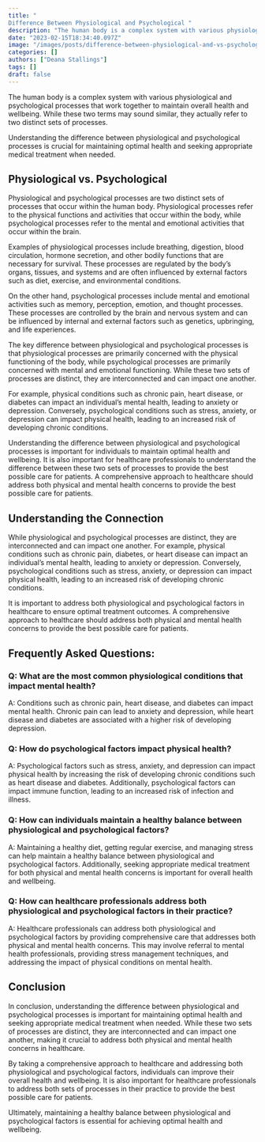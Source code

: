 ```yaml
---
title: "
Difference Between Physiological and Psychological "
description: "The human body is a complex system with various physiological and psychological processes that work together to maintain overall health and wellbeing."
date: "2023-02-15T18:34:40.097Z"
image: "/images/posts/difference-between-physiological-and-vs-psychological-780x421.jpg"
categories: []
authors: ["Deana Stallings"]
tags: []
draft: false
---
```


The human body is a complex system with various physiological and psychological processes that work together to maintain overall health and wellbeing. While these two terms may sound similar, they actually refer to two distinct sets of processes. 

Understanding the difference between physiological and psychological processes is crucial for maintaining optimal health and seeking appropriate medical treatment when needed.

## Physiological vs. Psychological

Physiological and psychological processes are two distinct sets of processes that occur within the human body. Physiological processes refer to the physical functions and activities that occur within the body, while psychological processes refer to the mental and emotional activities that occur within the brain.

Examples of physiological processes include breathing, digestion, blood circulation, hormone secretion, and other bodily functions that are necessary for survival. These processes are regulated by the body’s organs, tissues, and systems and are often influenced by external factors such as diet, exercise, and environmental conditions.

On the other hand, psychological processes include mental and emotional activities such as memory, perception, emotion, and thought processes. These processes are controlled by the brain and nervous system and can be influenced by internal and external factors such as genetics, upbringing, and life experiences.

The key difference between physiological and psychological processes is that physiological processes are primarily concerned with the physical functioning of the body, while psychological processes are primarily concerned with mental and emotional functioning. While these two sets of processes are distinct, they are interconnected and can impact one another.

For example, physical conditions such as chronic pain, heart disease, or diabetes can impact an individual’s mental health, leading to anxiety or depression. Conversely, psychological conditions such as stress, anxiety, or depression can impact physical health, leading to an increased risk of developing chronic conditions.

Understanding the difference between physiological and psychological processes is important for individuals to maintain optimal health and wellbeing. It is also important for healthcare professionals to understand the difference between these two sets of processes to provide the best possible care for patients. A comprehensive approach to healthcare should address both physical and mental health concerns to provide the best possible care for patients.

## Understanding the Connection

While physiological and psychological processes are distinct, they are interconnected and can impact one another. For example, physical conditions such as chronic pain, diabetes, or heart disease can impact an individual’s mental health, leading to anxiety or depression. Conversely, psychological conditions such as stress, anxiety, or depression can impact physical health, leading to an increased risk of developing chronic conditions.

It is important to address both physiological and psychological factors in healthcare to ensure optimal treatment outcomes. A comprehensive approach to healthcare should address both physical and mental health concerns to provide the best possible care for patients.

## Frequently Asked Questions:

### Q: What are the most common physiological conditions that impact mental health?

A: Conditions such as chronic pain, heart disease, and diabetes can impact mental health. Chronic pain can lead to anxiety and depression, while heart disease and diabetes are associated with a higher risk of developing depression.

### Q: How do psychological factors impact physical health?

A: Psychological factors such as stress, anxiety, and depression can impact physical health by increasing the risk of developing chronic conditions such as heart disease and diabetes. Additionally, psychological factors can impact immune function, leading to an increased risk of infection and illness.

### Q: How can individuals maintain a healthy balance between physiological and psychological factors?

A: Maintaining a healthy diet, getting regular exercise, and managing stress can help maintain a healthy balance between physiological and psychological factors. Additionally, seeking appropriate medical treatment for both physical and mental health concerns is important for overall health and wellbeing.

### Q: How can healthcare professionals address both physiological and psychological factors in their practice?

A: Healthcare professionals can address both physiological and psychological factors by providing comprehensive care that addresses both physical and mental health concerns. This may involve referral to mental health professionals, providing stress management techniques, and addressing the impact of physical conditions on mental health.

## Conclusion

In conclusion, understanding the difference between physiological and psychological processes is important for maintaining optimal health and seeking appropriate medical treatment when needed. While these two sets of processes are distinct, they are interconnected and can impact one another, making it crucial to address both physical and mental health concerns in healthcare. 

By taking a comprehensive approach to healthcare and addressing both physiological and psychological factors, individuals can improve their overall health and wellbeing. It is also important for healthcare professionals to address both sets of processes in their practice to provide the best possible care for patients. 

Ultimately, maintaining a healthy balance between physiological and psychological factors is essential for achieving optimal health and wellbeing.